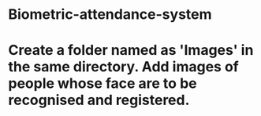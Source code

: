 # Biometric-attendance-system

# Create a folder named as 'Images' in the same directory. Add images of people whose face are to be recognised and registered. 

